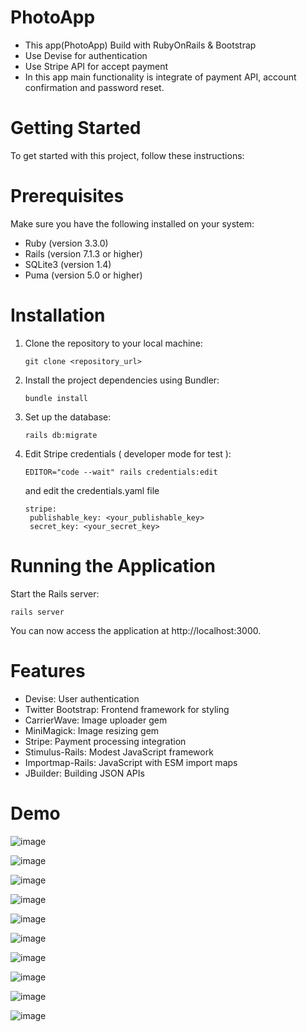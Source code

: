 # PhotoApp
- This app(PhotoApp) Build with RubyOnRails & Bootstrap
- Use Devise for authentication
- Use Stripe API for accept payment
- In this app main functionality is integrate of payment API, account confirmation and password reset.

# Getting Started
To get started with this project, follow these instructions:

# Prerequisites
Make sure you have the following installed on your system:

- Ruby (version 3.3.0)
- Rails (version 7.1.3 or higher)
- SQLite3 (version 1.4)
- Puma (version 5.0 or higher)

# Installation
1. Clone the repository to your local machine:
   ```
   git clone <repository_url>
   ```
2. Install the project dependencies using Bundler:
   ```
   bundle install
   ```
3. Set up the database:
   ```
   rails db:migrate
   ```
4. Edit Stripe credentials ( developer mode for test ):
   ```
   EDITOR="code --wait" rails credentials:edit
   ```
   and edit the credentials.yaml file
   ```
   stripe:
    publishable_key: <your_publishable_key>
    secret_key: <your_secret_key>
   ```
# Running the Application
Start the Rails server:
```
rails server
```
You can now access the application at http://localhost:3000.
# Features
- Devise: User authentication
- Twitter Bootstrap: Frontend framework for styling
- CarrierWave: Image uploader gem
- MiniMagick: Image resizing gem
- Stripe: Payment processing integration
- Stimulus-Rails: Modest JavaScript framework
- Importmap-Rails: JavaScript with ESM import maps
- JBuilder: Building JSON APIs
# Demo 

![image](https://github.com/BinhNguyenDang/PhotoApp/assets/146049423/e70c2216-bc83-4808-b821-1ec2e5fae28e)

![image](https://github.com/BinhNguyenDang/PhotoApp/assets/146049423/73cfd115-6fb6-4377-9302-eb9bd5db56e5)

![image](https://github.com/BinhNguyenDang/PhotoApp/assets/146049423/887ed230-b2f1-4bb4-ae7d-456977e2bd76)

![image](https://github.com/BinhNguyenDang/PhotoApp/assets/146049423/484b4361-a756-4b47-af3b-2ac70bbbe895)

![image](https://github.com/BinhNguyenDang/PhotoApp/assets/146049423/c110c2e7-5c82-4c92-9aac-22687cb09622)

![image](https://github.com/BinhNguyenDang/PhotoApp/assets/146049423/2bc72703-ed21-4ee3-ba6f-58719d9ffbdd)

![image](https://github.com/BinhNguyenDang/PhotoApp/assets/146049423/2c3a2163-43b7-496e-86c9-97a47f65f2e2)

![image](https://github.com/BinhNguyenDang/PhotoApp/assets/146049423/ff9a6dbe-f910-49c2-9bb3-920e5154d7a2)

![image](https://github.com/BinhNguyenDang/PhotoApp/assets/146049423/9743444e-133c-4ad7-aa7a-318a236a9312)

![image](https://github.com/BinhNguyenDang/PhotoApp/assets/146049423/e09cfea0-e466-444a-8446-2f6033c5ba54)









